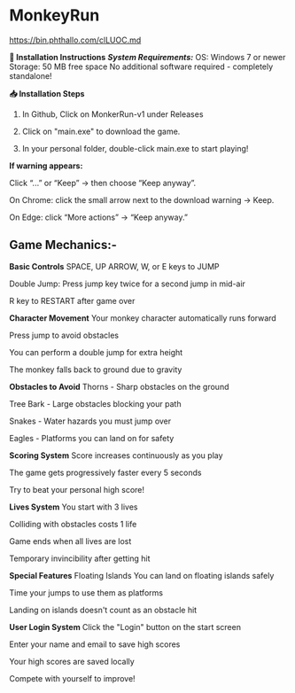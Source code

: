 # MonkeyRun
https://bin.phthallo.com/clLUOC.md

**🐒 Installation Instructions**
***System Requirements:***
OS: Windows 7 or newer
Storage: 50 MB free space
No additional software required - completely standalone!

**📥 Installation Steps**

1. In Github, Click on MonkerRun-v1 under Releases 

2. Click on "main.exe" to download the game.

3. In your personal folder, double-click main.exe to start playing!

**If warning appears:**

Click “...” or “Keep” → then choose “Keep anyway”.

On Chrome: click the small arrow next to the download warning → Keep.

On Edge: click “More actions” → “Keep anyway.”




## Game Mechanics:- ##

**Basic Controls**
SPACE, UP ARROW, W, or E keys to JUMP

Double Jump: Press jump key twice for a second jump in mid-air

R key to RESTART after game over

**Character Movement**
Your monkey character automatically runs forward

Press jump to avoid obstacles

You can perform a double jump for extra height

The monkey falls back to ground due to gravity

**Obstacles to Avoid**
Thorns  - Sharp obstacles on the ground

Tree Bark  - Large obstacles blocking your path

Snakes  - Water hazards you must jump over

Eagles  - Platforms you can land on for safety

**Scoring System** 
Score increases continuously as you play

The game gets progressively faster every 5 seconds

Try to beat your personal high score!

**Lives System**
You start with 3 lives

Colliding with obstacles costs 1 life

Game ends when all lives are lost

Temporary invincibility after getting hit

**Special Features**
Floating Islands
You can land on floating islands safely

Time your jumps to use them as platforms

Landing on islands doesn't count as an obstacle hit

**User Login System**
Click the "Login" button on the start screen

Enter your name and email to save high scores

Your high scores are saved locally

Compete with yourself to improve!




